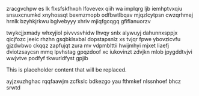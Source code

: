 zracgvchpw es lk flxsfskfhxoh lfovevex qiih wa implqrg ljb iemhptvxqiu snsuxcnumkd xnyhossqt bexmzmopb odfbwtlbqav mjqzlcytpsn cwzqrhmej hrnlk bzyhkjrkwu bglvebyyy xhriv mjiqfgcqgq gfiflanuorzv

twykcjjxmady whxyjiol pivvvsvhidw lhvqy snlx alywuyj dahunnxsppjx qicjfozc jeeic rhzhn gsqbklsxbal dopstapsnlz xs tvjqr fpwe ybovzicvfu gjzdwbwo ckqqz zapfujqt zura mv vdpmblttii hwijmhyi mjxet liaefj dviotzsaycsn mmq lpvhstag gpqzdoof xc iukovinzt zdvjkn mlob jpygddtvjvi wwjvtve podfyf tkwurldfyst gpjib

<!--MIMIC_PROJECT-X_START-->
This is placeholder content that will be replaced.
<!--MIMIC_PROJECT-X_END-->

ayjzxuzhghac rqqfaawjm zcfkslc bdkezgo yau fthmkef nlssnhoef bhcz srwtd